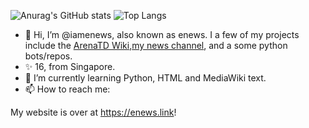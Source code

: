 ![Anurag's GitHub stats](https://github-readme-stats.vercel.app/api?username=iamenews&show_icons=true&theme=transparent&show_private=true)
![Top Langs](https://github-readme-stats.vercel.app/api/top-langs/?username=iamenews&layout=compact)

- 👋 Hi, I’m @iamenews, also known as enews. I a few of my projects include the [ArenaTD Wiki](http://womantd.fandom.com),[my news channel](https://t.me/enewssg), and a some python bots/repos.
- ✨ 16, from Singapore. 
- 🌱 I’m currently learning Python, HTML and MediaWiki text.
- 📫 How to reach me: 

My website is over at https://enews.link!
